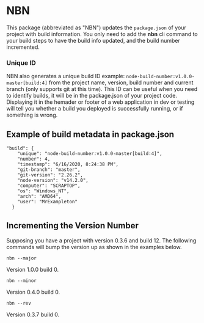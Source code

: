 # NBN
This package (abbreviated as "NBN") updates the `package.json` of your project with build information. 
You only need to add the **nbn** cli command to your build steps to have the build info updated,
and the build number incremented. 

### Unique ID
NBN also generates a unique build ID example: `node-build-number:v1.0.0-master[build:4]`
from the project name, version, build number and current branch (only supports git at this time).
This ID can be useful when you need to identify builds, it will be in the package.json of your project code. 
Displaying it in the hemader or footer of a web application in dev or testing will tell you whether a build 
you deployed is successfully running, or if something is wrong.

## Example of build metadata in package.json

    "build": {
        "unique": "node-build-number:v1.0.0-master[build:4]",
        "number": 4,
        "timestamp": "6/16/2020, 8:24:38 PM",
        "git-branch": "master",
        "git-version": "2.26.2",
        "node-version": "v14.2.0",
        "computer": "SCRAPTOP",
        "os": "Windows_NT",
        "arch": "AMD64",
        "user": "MrExampleton"
      }
      
## Incrementing the Version Number

Supposing you have a project with version 0.3.6 and build 12. The following commands will bump the version up 
as shown in the examples below.

    nbn --major
    
Version 1.0.0 build 0.
    
    nbn --minor
    
Version 0.4.0 build 0.

    nbn --rev
    
Version 0.3.7 build 0.